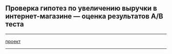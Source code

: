 ## Проверка гипотез по увеличению выручки в интернет-магазине — оценка результатов A/B теста

---

[проект](https://github.com/Tushkin99/Portfolio/blob/main/AB_test_online_store/AB-тестирование%20в%20интернет-магазине.ipynb)

---
